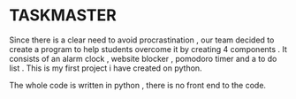 # TASKMASTER
Since there is a clear need to avoid procrastination , our team decided to create a program to help students overcome it by creating 4 components . It consists of an alarm clock , website blocker , pomodoro timer and a to do list . This is my first project i have created on python.

The whole code is written in python , there is no front end to the code.
